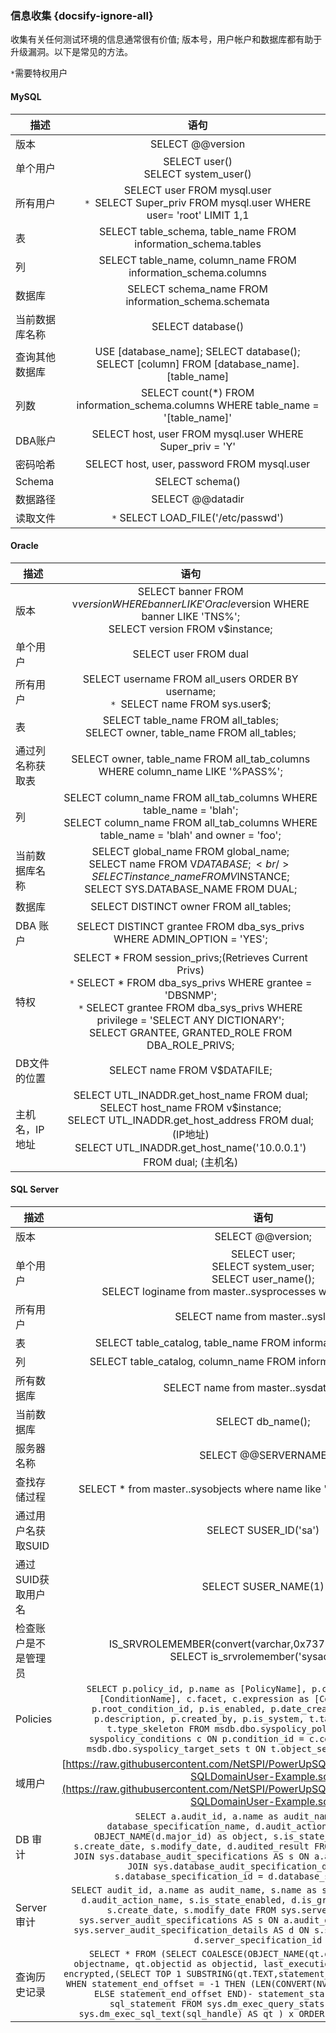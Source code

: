 ### 信息收集 {docsify-ignore-all}


收集有关任何测试环境的信息通常很有价值; 版本号，用户帐户和数据库都有助于升级漏洞。以下是常见的方法。

`*`需要特权用户

#### MySQL
| 描述   |      语句     |  
|----------|:-------------:|
| 版本   |      SELECT @@version     |  
| 单个用户   |      SELECT user() <br />SELECT system_user()     |  
| 所有用户   |      SELECT user FROM mysql.user <br /> `* `SELECT Super_priv FROM mysql.user WHERE user= 'root' LIMIT 1,1     |  
|  表   |      SELECT table\_schema, table\_name FROM information_schema.tables     |  
| 列  |      SELECT table\_name, column\_name FROM information\_schema.columns    |  
| 数据库   |      SELECT schema\_name FROM information\_schema.schemata     |  
| 当前数据库名称   |      SELECT database()     |  
| 查询其他数据库  |      USE [database_name]; SELECT database();  <br />SELECT [column] FROM [database\_name].[table\_name]     |  
| 列数   |      SELECT count(*) FROM information\_schema.columns WHERE table\_name = '[table_name]'     |  
| DBA账户   |      	SELECT host, user FROM mysql.user WHERE Super_priv = 'Y'   |  
| 密码哈希   |     SELECT host, user, password FROM mysql.user     |  
| Schema   |      SELECT schema()     |  
| 数据路径   |      SELECT @@datadir     |  
| 读取文件   |      `*` SELECT LOAD_FILE('/etc/passwd')     |  



#### Oracle

| 描述   |      语句     |  
|----------|:-------------:|
| 版本   |      	SELECT banner FROM v$version WHERE banner LIKE 'Oracle%';<br />SELECT banner FROM v$version WHERE banner LIKE 'TNS%';<br />SELECT version FROM v$instance;     |  
| 单个用户   |      SELECT user FROM dual     |  
| 所有用户   |      SELECT username FROM all_users ORDER BY username;<br />`* `SELECT name FROM sys.user$;     |  
|   表 |      SELECT table\_name FROM all\_tables; <br />SELECT owner, table\_name FROM all\_tables;     |  
| 通过列名称获取表   |      SELECT owner, table\_name FROM all\_tab\_columns WHERE column\_name LIKE '%PASS%';     |  
| 列   |      SELECT column\_name FROM all\_tab\_columns WHERE table\_name = 'blah';  <br />SELECT column\_name FROM all\_tab\_columns WHERE table_name = 'blah' and owner = 'foo';     |  
| 当前数据库名称  |      	SELECT global\_name FROM global\_name;<br />SELECT name FROM V$DATABASE; <br />SELECT instance\_name FROM V$INSTANCE;<br />SELECT SYS.DATABASE_NAME FROM DUAL;     |  
| 数据库   |      SELECT DISTINCT owner FROM all_tables;    |  
| DBA 账户   |      SELECT DISTINCT grantee FROM dba\_sys\_privs WHERE ADMIN_OPTION = 'YES';     |  
| 特权   |      SELECT \* FROM session_privs;(Retrieves Current Privs)<br /> `*` SELECT \* FROM dba\_sys\_privs WHERE grantee = 'DBSNMP';<br /> `*` SELECT grantee FROM dba\_sys\_privs WHERE privilege = 'SELECT ANY DICTIONARY';<br />SELECT GRANTEE, GRANTED\_ROLE FROM DBA\_ROLE\_PRIVS;     |  
| DB文件的位置   |      	SELECT name FROM V$DATAFILE;     |  
| 主机名，IP地址  |      SELECT UTL\_INADDR.get\_host\_name FROM dual;<br />SELECT host\_name FROM v$instance;<br />SELECT UTL\_INADDR.get\_host\_address FROM dual; (IP地址)<br />SELECT UTL\_INADDR.get\_host\_name('10.0.0.1') FROM dual; (主机名)     |  



#### SQL Server

| 描述   |      语句     |  
|----------|:-------------:|
| 版本   |      SELECT @@version;     |  
| 单个用户   |      SELECT user;<br />SELECT system\_user;<br />SELECT user_name();<br />SELECT loginame from master..sysprocesses where spid = @@SPID|  
| 所有用户   |      SELECT name from master..syslogins     |  
| 表   |      SELECT table\_catalog, table\_name FROM information_schema.columns     |  
| 列   |      SELECT table\_catalog, column\_name FROM information_schema.columns     |  
| 所有数据库   |      SELECT name from master..sysdatabases;     |  
| 当前数据库  |      SELECT db_name();     |  
| 服务器名称   |      SELECT @@SERVERNAME     |  
| 查找存储过程   |      SELECT * from master..sysobjects where name like 'sp%' order by name desc     |  
| 通过用户名获取SUID   |      SELECT SUSER_ID('sa')     |  
| 通过SUID获取用户名  |      SELECT SUSER_NAME(1)     |  
| 检查账户是不是管理员  |      IS\_SRVROLEMEMBER(convert(varchar,0x73797361646D696E)) <br />SELECT is_srvrolemember('sysadmin');     |  
| Policies   |      ` SELECT p.policy_id, p.name as [PolicyName], p.condition_id, c.name as [ConditionName], c.facet, c.expression as [ConditionExpression], p.root_condition_id, p.is_enabled, p.date_created, p.date_modified, p.description, p.created_by, p.is_system, t.target_set_id, t.TYPE, t.type_skeleton FROM msdb.dbo.syspolicy_policies p INNER JOIN syspolicy_conditions c ON p.condition_id = c.condition_id INNER JOIN msdb.dbo.syspolicy_target_sets t ON t.object_set_id = p.object_set_id `    |  
| 域用户   |      [https://raw.githubusercontent.com/NetSPI/PowerUpSQL/master/templates/tsql/Get-SQLDomainUser-Example.sql](https://raw.githubusercontent.com/NetSPI/PowerUpSQL/master/templates/tsql/Get-SQLDomainUser-Example.sql)     |  
| DB 审计  |      ` SELECT a.audit_id, a.name as audit_name, s.name as database_specification_name, d.audit_action_name, d.major_id, OBJECT_NAME(d.major_id) as object, s.is_state_enabled, d.is_group, s.create_date, s.modify_date, d.audited_result FROM sys.server_audits AS a JOIN sys.database_audit_specifications AS s ON a.audit_guid = s.audit_guid JOIN sys.database_audit_specification_details AS d ON s.database_specification_id = d.database_specification_id  `    | 
| Server 审计   |   ` SELECT audit_id, a.name as audit_name, s.name as server_specification_name, d.audit_action_name, s.is_state_enabled, d.is_group, d.audit_action_id, s.create_date, s.modify_date FROM sys.server_audits AS a JOIN sys.server_audit_specifications AS s ON a.audit_guid = s.audit_guid JOIN sys.server_audit_specification_details AS d ON s.server_specification_id = d.server_specification_id   `  |  
| 查询历史记录  |     ` SELECT * FROM (SELECT COALESCE(OBJECT_NAME(qt.objectid),'Ad-Hoc') AS objectname, qt.objectid as objectid, last_execution_time, execution_count, encrypted,(SELECT TOP 1 SUBSTRING(qt.TEXT,statement_start_offset / 2+1,( (CASE WHEN statement_end_offset = -1 THEN (LEN(CONVERT(NVARCHAR(MAX),qt.TEXT)) * 2) ELSE statement_end_offset END)- statement_start_offset) / 2+1)) AS sql_statement FROM sys.dm_exec_query_stats AS qs CROSS APPLY sys.dm_exec_sql_text(sql_handle) AS qt ) x ORDER BY execution_count DESC `    |  











